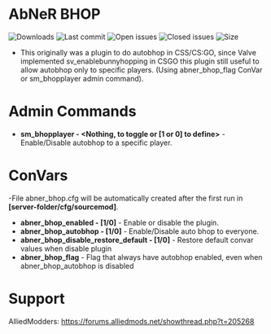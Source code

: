 # AbNeR BHOP

![Downloads](https://img.shields.io/github/downloads/abnerfs/abner_bhop/total) ![Last commit](https://img.shields.io/github/last-commit/abnerfs/abner_bhop "Last commit") ![Open issues](https://img.shields.io/github/issues/abnerfs/abner_bhop "Open Issues") ![Closed issues](https://img.shields.io/github/issues-closed/abnerfs/abner_bhop "Closed Issues") ![Size](https://img.shields.io/github/repo-size/abnerfs/dontpad-api "Size")

- This originally was a plugin to do autobhop in CSS/CS:GO, since Valve implemented sv_enablebunnyhopping in CSGO this plugin still useful to allow autobhop only to specific players. (Using abner_bhop_flag ConVar or sm_bhopplayer admin command).

# Admin Commands
- **sm_bhopplayer - <Target><Nothing, to toggle or [1 or 0] to define>** - Enable/Disable autobhop to a specific player.

# ConVars
-File abner_bhop.cfg will be automatically created after the first run in **[server-folder/cfg/sourcemod]**.
- **abner_bhop_enabled - [1/0]** - Enable or disable the plugin.
- **abner_bhop_autobhop - [1/0]** - Enable/Disable auto bhop to everyone.
- **abner_bhop_disable_restore_default - [1/0]** - Restore default convar values when disable plugin
- **abner_bhop_flag** - Flag that always have autobhop enabled, even when abner_bhop_autobhop is disabled

# Support
AlliedModders: https://forums.alliedmods.net/showthread.php?t=205268
